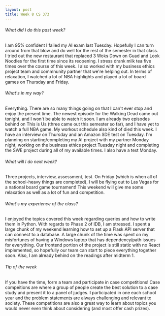 ```yaml
---
layout: post
title: Week 8 CS 373
---
```


###### What did I do this past week?
I am 95% confident I failed my AI exam last Tuesday. Hopefully I can turn around from that blow and do well for the rest of the semester in that class. I tried out the new restaurant that replaced 3 Woks Down on Guad and Look Noodles for the first time since its reopening. I stress drank milk tea five times over the course of this week. I also worked with my business ethics project team and commnunity partner that we're helping out. In terms of relaxation, I watched a lot of NBA highlights and played a lot of board games on Thursday and Friday.

###### What's in my way?
Everything. There are so many things going on that I can't ever stop and enjoy the present time. The newest episode for the Walking Dead came out tonight, and I won't be able to watch it soon. I am already two episodes behind on This is Us (three came out this semester so far), and I have yet to watch a full NBA game. My workout schedule also kind of died this week. I have an interview on Thursday and an Amazon SDE test on Tuesday. I'm planning on starting/completing my AI project with my partner Monday night, working on the business ethics project Tuesday night and completing the SWE project during all of my available times. I also have a test Monday.

###### What will I do next week?
Three projects, interview, assessment, test. On Friday (which is when all of the school-heavy things are completed), I will be flying out to Las Vegas for a national board game tournament! This weekend will give me some relaxation as well as a lot of fun and competition.

###### What's my experience of the class?
I enjoyed the topics covered this week regarding queries and how to write them in Python. With regards to Phase 2 of IDB, I am stressed. I spent a large chunk of my weekend learning how to set up a Flask API server that can connect to a database. A large chunk of the time was spent on my misfortunes of having a Windows laptop that has dependency/path issues for everything. Our frontend portion of the project is still static with no React implemented, so hopefully our team can start to piece everything together soon. Also, I am already behind on the readings after midterm 1.

###### Tip of the week
If you have the time, form a team and participate in case competitions! Case compeitions are where a group of people create the best solution to a case study and present it to a panel of judges. I participated in one each school year and the problem statements are always challenging and relevant to society. These competitions are also a great way to learn about topics you would never even think about considering (and most offer cash prizes).
